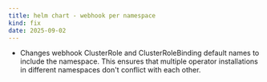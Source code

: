 ```yaml
---
title: helm chart - webhook per namespace
kind: fix
date: 2025-09-02
---
```


* Changes webhook ClusterRole and ClusterRoleBinding default names to include the namespace. This ensures that multiple operator installations in different namespaces don't conflict with each other.
